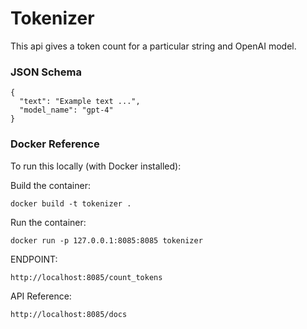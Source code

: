 # Tokenizer
This api gives a token count for a particular string and OpenAI model. 

### JSON Schema
```
{
  "text": "Example text ...",
  "model_name": "gpt-4"
}
```

### Docker Reference 

To run this locally (with Docker installed):

Build the container:
 ```
docker build -t tokenizer .
```

Run the container:

```
docker run -p 127.0.0.1:8085:8085 tokenizer
```

ENDPOINT:
```
http://localhost:8085/count_tokens
```

API Reference: 
```
http://localhost:8085/docs
```






